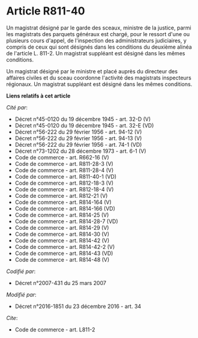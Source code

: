 # Article R811-40

Un magistrat désigné par le garde des sceaux, ministre de la justice, parmi les magistrats des parquets généraux est chargé,
pour le ressort d'une ou plusieurs cours d'appel, de l'inspection des administrateurs judiciaires, y compris de ceux qui sont
désignés dans les conditions du deuxième alinéa de l'article L. 811-2. Un magistrat suppléant est désigné dans les mêmes
conditions.

Un magistrat désigné par le ministre et placé auprès du directeur des affaires civiles et du sceau coordonne l'activité des
magistrats inspecteurs régionaux. Un magistrat suppléant est désigné dans les mêmes conditions.

**Liens relatifs à cet article**

_Cité par_:

  - Décret n°45-0120 du 19 décembre 1945 - art. 32-D (V)
  - Décret n°45-0120 du 19 décembre 1945 - art. 32-E (VD)
  - Décret n°56-222 du 29 février 1956 - art. 94-12 (V)
  - Décret n°56-222 du 29 février 1956 - art. 94-13 (V)
  - Décret n°56-222 du 29 février 1956 - art. 74-1 (VD)
  - Décret n°73-1202 du 28 décembre 1973 - art. 6-1 (V)
  - Code de commerce - art. R662-16 (V)
  - Code de commerce - art. R811-28-3 (V)
  - Code de commerce - art. R811-28-4 (V)
  - Code de commerce - art. R811-40-1 (VD)
  - Code de commerce - art. R812-18-3 (V)
  - Code de commerce - art. R812-18-4 (V)
  - Code de commerce - art. R812-21 (V)
  - Code de commerce - art. R814-164 (V)
  - Code de commerce - art. R814-166 (VD)
  - Code de commerce - art. R814-25 (V)
  - Code de commerce - art. R814-28-7 (VD)
  - Code de commerce - art. R814-29 (V)
  - Code de commerce - art. R814-30 (V)
  - Code de commerce - art. R814-42 (V)
  - Code de commerce - art. R814-42-2 (V)
  - Code de commerce - art. R814-43 (VD)
  - Code de commerce - art. R814-48 (V)

_Codifié par_:

  - Décret n°2007-431 du 25 mars 2007

_Modifié par_:

  - Décret n°2016-1851 du 23 décembre 2016 - art. 34

_Cite_:

  - Code de commerce - art. L811-2
